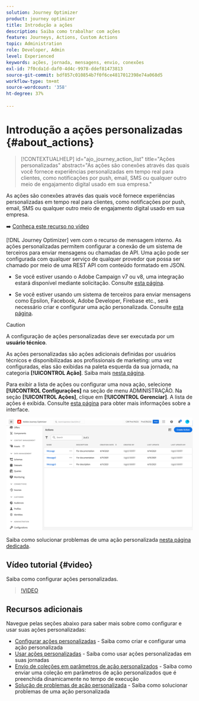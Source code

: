 ```yaml
---
solution: Journey Optimizer
product: journey optimizer
title: Introdução a ações
description: Saiba como trabalhar com ações
feature: Journeys, Actions, Custom Actions
topic: Administration
role: Developer, Admin
level: Experienced
keywords: ações, jornada, mensagens, envio, conexões
exl-id: 7f0cda1d-daf0-4d4c-9978-ddef81473813
source-git-commit: bdf857c010854b7f0f6ce4817012398e74a068d5
workflow-type: tm+mt
source-wordcount: '358'
ht-degree: 37%

---
```


# Introdução a ações personalizadas {#about_actions}

>[!CONTEXTUALHELP]
>id="ajo_journey_action_list"
>title="Ações personalizadas"
>abstract="As ações são conexões através das quais você fornece experiências personalizadas em tempo real para clientes, como notificações por push, email, SMS ou qualquer outro meio de engajamento digital usado em sua empresa."

As ações são conexões através das quais você fornece experiências personalizadas em tempo real para clientes, como notificações por push, email, SMS ou qualquer outro meio de engajamento digital usado em sua empresa.

➡️ [Conheça este recurso no vídeo](#video)

[!DNL Journey Optimizer] vem com o recurso de mensagem interno. As ações personalizadas permitem configurar a conexão de um sistema de terceiros para enviar mensagens ou chamadas de API. Uma ação pode ser configurada com qualquer serviço de qualquer provedor que possa ser chamado por meio de uma REST API com conteúdo formatado em JSON.

* Se você estiver usando o Adobe Campaign v7 ou v8, uma integração estará disponível mediante solicitação. Consulte [esta página](../action/acc-action.md).

* Se você estiver usando um sistema de terceiros para enviar mensagens como Epsilon, Facebook, Adobe Developer, Firebase etc., será necessário criar e configurar uma ação personalizada. Consulte [esta página](../action/about-custom-action-configuration.md).

>[!CAUTION]
>
>A configuração de ações personalizadas deve ser executada por um **usuário técnico**.

As ações personalizadas são ações adicionais definidas por usuários técnicos e disponibilizadas aos profissionais de marketing: uma vez configuradas, elas são exibidas na paleta esquerda da sua jornada, na categoria **[!UICONTROL Ação]**. Saiba mais [nesta página](../building-journeys/about-journey-activities.md#action-activities).

Para exibir a lista de ações ou configurar uma nova ação, selecione **[!UICONTROL Configurações]** na seção de menu ADMINISTRAÇÃO. Na seção **[!UICONTROL Ações]**, clique em **[!UICONTROL Gerenciar]**. A lista de ações é exibida. Consulte [esta página](../start/user-interface.md) para obter mais informações sobre a interface.

![](assets/custom1.png)

Saiba como solucionar problemas de uma ação personalizada [nesta página dedicada](../action/troubleshoot-custom-action.md).

## Vídeo tutorial {#video}

Saiba como configurar ações personalizadas.

>[!VIDEO](https://video.tv.adobe.com/v/3428396?quality=12)

## Recursos adicionais

Navegue pelas seções abaixo para saber mais sobre como configurar e usar suas ações personalizadas:

* [Configurar ações personalizadas](../action/about-custom-action-configuration.md) - Saiba como criar e configurar uma ação personalizada
* [Usar ações personalizadas](../building-journeys/using-custom-actions.md) - Saiba como usar ações personalizadas em suas jornadas
* [Envio de coleções em parâmetros de ação personalizados](../building-journeys/collections.md) - Saiba como enviar uma coleção em parâmetros de ação personalizados que é preenchida dinamicamente no tempo de execução
* [Solução de problemas de ação personalizada](../action/troubleshoot-custom-action.md) - Saiba como solucionar problemas de uma ação personalizada

